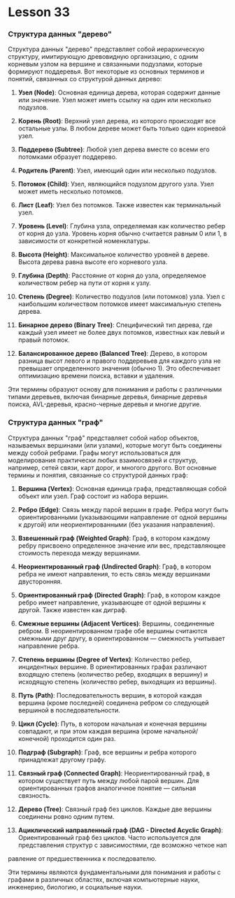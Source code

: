 # Lesson 33

### Структура данных "дерево"

Структура данных "дерево" представляет собой иерархическую структуру, имитирующую древовидную организацию, с одним корневым узлом на вершине и связанными подузлами, которые формируют поддеревья. Вот некоторые из основных терминов и понятий, связанных со структурой данных дерево:

1. **Узел (Node)**: Основная единица дерева, которая содержит данные или значение. Узел может иметь ссылку на один или несколько подузлов.

2. **Корень (Root)**: Верхний узел дерева, из которого происходят все остальные узлы. В любом дереве может быть только один корневой узел.

3. **Поддерево (Subtree)**: Любой узел дерева вместе со всеми его потомками образует поддерево.

4. **Родитель (Parent)**: Узел, имеющий один или несколько подузлов.

5. **Потомок (Child)**: Узел, являющийся подузлом другого узла. Узел может иметь несколько потомков.

6. **Лист (Leaf)**: Узел без потомков. Также известен как терминальный узел.

7. **Уровень (Level)**: Глубина узла, определяемая как количество ребер от корня до узла. Уровень корня обычно считается равным 0 или 1, в зависимости от конкретной номенклатуры.

8. **Высота (Height)**: Максимальное количество уровней в дереве. Высота дерева равна высоте его корневого узла.

9. **Глубина (Depth)**: Расстояние от корня до узла, определяемое количеством ребер на пути от корня к узлу.

10. **Степень (Degree)**: Количество подузлов (или потомков) узла. Узел с наибольшим количеством потомков имеет максимальную степень дерева.

11. **Бинарное дерево (Binary Tree)**: Специфический тип дерева, где каждый узел имеет не более двух потомков, известных как левый и правый потомок.

12. **Балансированное дерево (Balanced Tree)**: Дерево, в котором разница высот левого и правого поддеревьев для каждого узла не превышает определенного значения (обычно 1). Это обеспечивает оптимизацию времени поиска, вставки и удаления.

Эти термины образуют основу для понимания и работы с различными типами деревьев, включая бинарные деревья, бинарные деревья поиска, AVL-деревья, красно-черные деревья и многие другие.


### Структура данных "граф"

Структура данных "граф" представляет собой набор объектов, называемых вершинами (или узлами), которые могут быть соединены между собой ребрами. Графы могут использоваться для моделирования практически любых взаимосвязей и структур, например, сетей связи, карт дорог, и многого другого. Вот основные термины и понятия, связанные со структурой данных граф:

1. **Вершина (Vertex)**: Основная единица графа, представляющая собой объект или узел. Граф состоит из набора вершин.

2. **Ребро (Edge)**: Связь между парой вершин в графе. Ребра могут быть ориентированными (указывающими направление от одной вершины к другой) или неориентированными (без указания направления).

3. **Взвешенный граф (Weighted Graph)**: Граф, в котором каждому ребру присвоено определенное значение или вес, представляющее стоимость перехода между вершинами.

4. **Неориентированный граф (Undirected Graph)**: Граф, в котором ребра не имеют направления, то есть связь между вершинами двусторонняя.

5. **Ориентированный граф (Directed Graph)**: Граф, в котором каждое ребро имеет направление, указывающее от одной вершины к другой. Также известен как диграф.

6. **Смежные вершины (Adjacent Vertices)**: Вершины, соединенные ребром. В неориентированном графе обе вершины считаются смежными друг другу, в ориентированном — смежность учитывает направление ребра.

7. **Степень вершины (Degree of Vertex)**: Количество ребер, инцидентных вершине. В ориентированных графах различают входящую степень (количество ребер, входящих в вершину) и исходящую степень (количество ребер, выходящих из вершины).

8. **Путь (Path)**: Последовательность вершин, в которой каждая вершина (кроме последней) соединена ребром со следующей вершиной в последовательности.

9. **Цикл (Cycle)**: Путь, в котором начальная и конечная вершины совпадают, и при этом каждая вершина (кроме начальной/конечной) проходится один раз.

10. **Подграф (Subgraph)**: Граф, все вершины и ребра которого принадлежат другому графу.

11. **Связный граф (Connected Graph)**: Неориентированный граф, в котором существует путь между любой парой вершин. Для ориентированных графов аналогичное понятие — сильная связность.

12. **Дерево (Tree)**: Связный граф без циклов. Каждые две вершины соединены ровно одним путем.

13. **Ациклический направленный граф (DAG - Directed Acyclic Graph)**: Ориентированный граф без циклов. Часто используется для представления структур с зависимостями, где возможно четкое нап

равление от предшественника к последователю.

Эти термины являются фундаментальными для понимания и работы с графами в различных областях, включая компьютерные науки, инженерию, биологию, и социальные науки.
